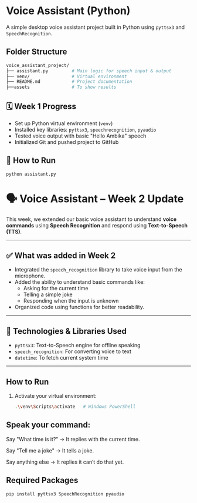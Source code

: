 # Voice Assistant (Python)

A simple desktop voice assistant project built in Python using `pyttsx3` and `SpeechRecognition`.

## Folder Structure
```bash
voice_assistant_project/
├── assistant.py         # Main logic for speech input & output
├── venv/                # Virtual environment
├── README.md            # Project documentation
├──assets                # To show results
 ```
## 🗓️ Week 1 Progress

- Set up Python virtual environment (`venv`)
- Installed key libraries: `pyttsx3`, `speechrecognition`, `pyaudio`
- Tested voice output with basic "Hello Ambika" speech
- Initialized Git and pushed project to GitHub

## 🚀 How to Run
  ```bash
python assistant.py
```



# 🗣️ Voice Assistant – Week 2 Update

This week, we extended our basic voice assistant to understand **voice commands** using **Speech Recognition** and respond using **Text-to-Speech (TTS)**.

---

## ✅ What was added in Week 2

- Integrated the `speech_recognition` library to take voice input from the microphone.
- Added the ability to understand basic commands like:
  - Asking for the current time
  - Telling a simple joke
  - Responding when the input is unknown
- Organized code using functions for better readability.

---

## 🧠 Technologies & Libraries Used

- `pyttsx3`: Text-to-Speech engine for offline speaking
- `speech_recognition`: For converting voice to text
- `datetime`: To fetch current system time

---

##  How to Run

1. Activate your virtual environment:
   ```bash
   .\venv\Scripts\activate   # Windows PowerShell
## Speak your command:

Say "What time is it?" → It replies with the current time.

Say "Tell me a joke" → It tells a joke.

Say anything else → It replies it can’t do that yet.

## Required Packages

```bash
pip install pyttsx3 SpeechRecognition pyaudio
```
